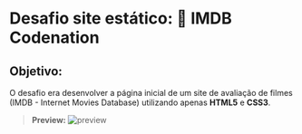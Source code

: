 # Desafio site estático: 🎥 IMDB Codenation 
  
## Objetivo: 
O desafio era desenvolver a página inicial de um site de avaliação de filmes (IMDB - Internet Movies Database) utilizando apenas **HTML5** e **CSS3**.

> **Preview:**
![preview](https://user-images.githubusercontent.com/47192417/79017227-34fb4b80-7b47-11ea-8196-bcd02dbcc3fe.png)

